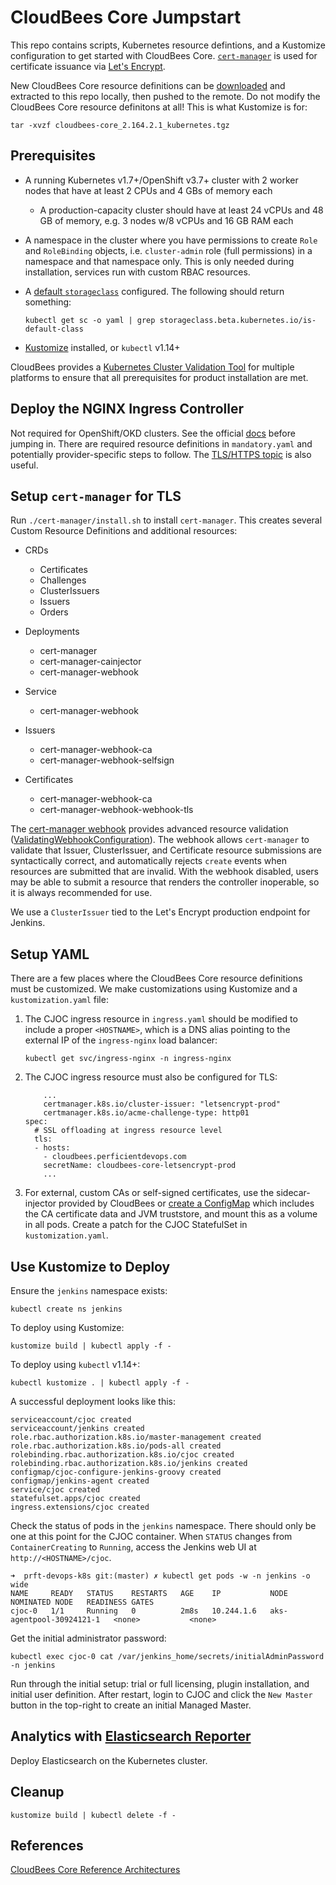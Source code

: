 # CloudBees Core Jumpstart
This repo contains scripts, Kubernetes resource defintions, and a Kustomize configuration to get started with CloudBees Core. [`cert-manager`](http://docs.cert-manager.io/en/latest/) is used for certificate issuance via [Let's Encrypt](https://letsencrypt.org/).

New CloudBees Core resource definitions can be [downloaded](https://downloads.cloudbees.com/cloudbees-core/cloud/) and extracted to this repo locally, then pushed to the remote. Do not modify the CloudBees Core resource definitons at all! This is what Kustomize is for:

`tar -xvzf cloudbees-core_2.164.2.1_kubernetes.tgz`

## Prerequisites
* A running Kubernetes v1.7+/OpenShift v3.7+ cluster with 2 worker nodes that have at least 2 CPUs and 4 GBs of memory each
  * A production-capacity cluster should have at least 24 vCPUs and 48 GB of memory, e.g. 3 nodes w/8 vCPUs and 16 GB RAM each
* A namespace in the cluster where you have permissions to create `Role` and `RoleBinding` objects, i.e. `cluster-admin` role (full permissions) in a namespace and that namespace only. This is only needed during installation, services run with custom RBAC resources.
* A [default `storageclass`](https://kubernetes.io/docs/tasks/administer-cluster/change-default-storage-class/) configured. The following should return something:

  `kubectl get sc -o yaml | grep storageclass.beta.kubernetes.io/is-default-class`

* [Kustomize](https://kustomize.io/) installed, or `kubectl` v1.14+

CloudBees provides a [Kubernetes Cluster Validation Tool](https://go.beescloud.com/docs/cloudbees-documentation/install-cje/cncf-tool/index.html) for multiple platforms to ensure that all prerequisites for product installation are met.

## Deploy the NGINX Ingress Controller
Not required for OpenShift/OKD clusters. See the official [docs](https://kubernetes.github.io/ingress-nginx/deploy/) before jumping in. There are required resource definitions in `mandatory.yaml` and potentially provider-specific steps to follow. The [TLS/HTTPS topic](https://kubernetes.github.io/ingress-nginx/user-guide/tls/) is also useful.

## Setup `cert-manager` for TLS
Run `./cert-manager/install.sh` to install `cert-manager`. This creates several Custom Resource Definitions and additional resources:
* CRDs
  * Certificates
  * Challenges
  * ClusterIssuers
  * Issuers
  * Orders

* Deployments
  * cert-manager
  * cert-manager-cainjector
  * cert-manager-webhook

* Service
  * cert-manager-webhook

* Issuers
  * cert-manager-webhook-ca
  * cert-manager-webhook-selfsign

* Certificates
  * cert-manager-webhook-ca
  * cert-manager-webhook-webhook-tls

The [cert-manager webhook](https://docs.cert-manager.io/en/latest/getting-started/webhook.html) provides advanced resource validation ([ValidatingWebhookConfiguration](https://kubernetes.io/docs/reference/access-authn-authz/extensible-admission-controllers/)). The webhook allows `cert-manager` to validate that Issuer, ClusterIssuer, and Certificate resource submissions are syntactically correct, and automatically rejects `create` events when resources are submitted that are invalid. With the webhook disabled, users may be able to submit a resource that renders the controller inoperable, so it is always recommended for use.

We use a `ClusterIssuer` tied to the Let's Encrypt production endpoint for Jenkins.

## Setup YAML
There are a few places where the CloudBees Core resource definitions must be customized. We make customizations using Kustomize and a `kustomization.yaml` file:
1. The CJOC ingress resource in `ingress.yaml` should be modified to include a proper `<HOSTNAME>`, which is a DNS alias pointing to the external IP of the `ingress-nginx` load balancer:
   ```
   kubectl get svc/ingress-nginx -n ingress-nginx
   ```

2. The CJOC ingress resource must also be configured for TLS:
   ```
       ...
       certmanager.k8s.io/cluster-issuer: "letsencrypt-prod"
       certmanager.k8s.io/acme-challenge-type: http01
   spec:
     # SSL offloading at ingress resource level
     tls:
     - hosts:
       - cloudbees.perficientdevops.com
       secretName: cloudbees-core-letsencrypt-prod
       ...
   ```

3. For external, custom CAs or self-signed certificates, use the sidecar-injector provided by CloudBees or [create a ConfigMap](https://support.cloudbees.com/hc/en-us/articles/360018267271-Deploy-Self-Signed-Certificates-in-Masters-and-Agents) which includes the CA certificate data and JVM truststore, and mount this as a volume in all pods. Create a patch for the CJOC StatefulSet in `kustomization.yaml`.

## Use Kustomize to Deploy
Ensure the `jenkins` namespace exists:

`kubectl create ns jenkins`

To deploy using Kustomize:

`kustomize build | kubectl apply -f -`

To deploy using `kubectl` v1.14+:

`kubectl kustomize . | kubectl apply -f -`

A successful deployment looks like this:
```
serviceaccount/cjoc created
serviceaccount/jenkins created
role.rbac.authorization.k8s.io/master-management created
role.rbac.authorization.k8s.io/pods-all created
rolebinding.rbac.authorization.k8s.io/cjoc created
rolebinding.rbac.authorization.k8s.io/jenkins created
configmap/cjoc-configure-jenkins-groovy created
configmap/jenkins-agent created
service/cjoc created
statefulset.apps/cjoc created
ingress.extensions/cjoc created
```

Check the status of pods in the `jenkins` namespace. There should only be one at this point for the CJOC container. When `STATUS` changes from `ContainerCreating` to `Running`, access the Jenkins web UI at `http://<HOSTNAME>/cjoc`.
```
➜  prft-devops-k8s git:(master) ✗ kubectl get pods -w -n jenkins -o wide
NAME     READY   STATUS    RESTARTS   AGE    IP           NODE                       NOMINATED NODE   READINESS GATES
cjoc-0   1/1     Running   0          2m8s   10.244.1.6   aks-agentpool-30924121-1   <none>           <none>
```

Get the initial administrator password:

`kubectl exec cjoc-0 cat /var/jenkins_home/secrets/initialAdminPassword -n jenkins`

Run through the initial setup: trial or full licensing, plugin installation, and initial user definition. After restart, login to CJOC and click the `New Master` button in the top-right to create an initial Managed Master.

## Analytics with [Elasticsearch Reporter](https://go.cloudbees.com/docs/cloudbees-core/cloud-admin-guide/reference/elasticsearch-reporter/)
Deploy Elasticsearch on the Kubernetes cluster.

## Cleanup

`kustomize build | kubectl delete -f -`

## References
[CloudBees Core Reference Architectures](https://go.cloudbees.com/docs/cloudbees-core/cloud-reference-architecture/)
